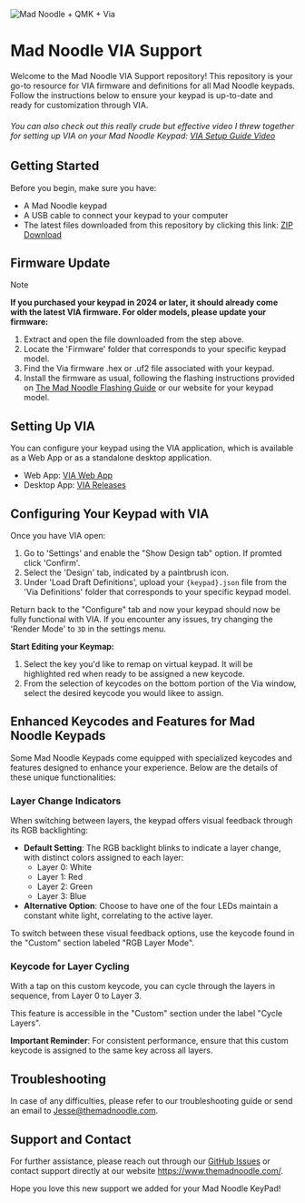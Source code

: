 ![Mad Noodle + QMK + Via](https://i.imgur.com/aeldbRH.png)

# Mad Noodle VIA Support

Welcome to the Mad Noodle VIA Support repository! This repository is your go-to resource for VIA firmware and definitions for all Mad Noodle keypads. Follow the instructions below to ensure your keypad is up-to-date and ready for customization through VIA.

###### *You can also check out this really crude but effective video I threw together for setting up VIA on your Mad Noodle Keypad:* [VIA Setup Guide Video](https://www.youtube.com/watch?v=OUcn4Q_MVhA&ab_channel=TheMadNoodle)

## Getting Started

Before you begin, make sure you have:
- A Mad Noodle keypad
- A USB cable to connect your keypad to your computer
- The latest files downloaded from this repository by clicking this link: [ZIP Download](https://github.com/The-Mad-Noodle/Mad-Noodle-Via-Support/archive/refs/heads/main.zip)

## Firmware Update

> [!NOTE]
> **If you purchased your keypad in 2024 or later, it should already come with the latest VIA firmware. For older models, please update your firmware:**

1. Extract and open the file downloaded from the step above.
2. Locate the 'Firmware' folder that corresponds to your specific keypad model.
3. Find the Via firmware .hex or .uf2 file associated with your keypad.
4. Install the firmware as usual, following the flashing instructions provided on [The Mad Noodle Flashing Guide](https://github.com/The-Mad-Noodle/QMK-Mad-Noodle-KeyPads/blob/main/README.md#flashing-firmware-to-your-mad-noodle-keypad) or our website for your keypad model.

## Setting Up VIA

You can configure your keypad using the VIA application, which is available as a Web App or as a standalone desktop application.

- Web App: [VIA Web App](https://usevia.app/)
- Desktop App: [VIA Releases](https://github.com/the-via/releases/releases)

## Configuring Your Keypad with VIA

Once you have VIA open:

1. Go to 'Settings' and enable the "Show Design tab" option. If promted click 'Confirm'.
2. Select the 'Design' tab, indicated by a paintbrush icon.
3. Under 'Load Draft Definitions', upload your `{keypad}.json` file from the 'Via Definitions' folder that corresponds to your specific keypad model.

Return back to the "Configure" tab and now your keypad should now be fully functional with VIA. 
If you encounter any issues, try changing the 'Render Mode' to `3D` in the settings menu.

**Start Editing your Keymap:**
1. Select the key you'd like to remap on virtual keypad. It will be highlighted red when ready to be assigned a new keycode.
2. From the selection of keycodes on the bottom portion of the Via window, select the desired keycode you would likee to assign. 

## Enhanced Keycodes and Features for Mad Noodle Keypads

Some Mad Noodle Keypads come equipped with specialized keycodes and features designed to enhance your experience. Below are the details of these unique functionalities:

### Layer Change Indicators
When switching between layers, the keypad offers visual feedback through its RGB backlighting:
- **Default Setting**: The RGB backlight blinks to indicate a layer change, with distinct colors assigned to each layer:
  - Layer 0: White
  - Layer 1: Red
  - Layer 2: Green
  - Layer 3: Blue
- **Alternative Option**: Choose to have one of the four LEDs maintain a constant white light, correlating to the active layer.

To switch between these visual feedback options, use the keycode found in the "Custom" section labeled "RGB Layer Mode".

### Keycode for Layer Cycling
With a tap on this custom keycode, you can cycle through the layers in sequence, from Layer 0 to Layer 3.

This feature is accessible in the "Custom" section under the label "Cycle Layers".

**Important Reminder**: For consistent performance, ensure that this custom keycode is assigned to the same key across all layers.

## Troubleshooting

In case of any difficulties, please refer to our troubleshooting guide or send an email to Jesse@themadnoodle.com.

## Support and Contact

For further assistance, please reach out through our [GitHub Issues](https://github.com/The-Mad-Noodle/Mad-Noodle-Via-Support/issues) or contact support directly at our website https://www.themadnoodle.com/.

Hope you love this new support we added for your Mad Noodle KeyPad!


